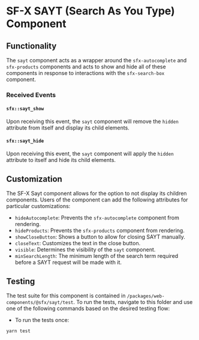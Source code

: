 # SF-X SAYT (Search As You Type) Component

## Functionality

The `sayt` component acts as a wrapper around the `sfx-autocomplete` and
`sfx-products` components and acts to show and hide all of these components
in response to interactions with the `sfx-search-box` component.

### Received Events

#### `sfx::sayt_show`

Upon receiving this event, the `sayt` component will remove the `hidden`
attribute from itself and display its child elements.

#### `sfx::sayt_hide`

Upon receiving this event, the `sayt` component will apply the `hidden`
attribute to itself and hide its child elements.

## Customization

The SF-X Sayt component allows for the option to not display its children
components. Users of the component can add the following attributes for
particular customizations:

- `hideAutocomplete`: Prevents the `sfx-autocomplete` component from rendering.
- `hideProducts`: Prevents the `sfx-products` component from rendering.
- `showCloseButton`: Shows a button to allow for closing SAYT manually.
- `closeText`: Customizes the text in the close button.
- `visible`: Determines the visibility of the `sayt` component.
- `minSearchLength`: The minimum length of the search term required before a SAYT request will be made with it.

## Testing

The test suite for this component is contained in `/packages/web-components/@sfx/sayt/test`.
To run the tests, navigate to this folder and use one of the following commands based on the desired testing flow:

- To run the tests once:

```sh
yarn test
```
